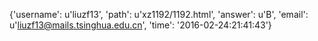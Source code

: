 {'username': u'liuzf13', 'path': u'xz1192/1192.html', 'answer': u'B', 'email': u'liuzf13@mails.tsinghua.edu.cn', 'time': '2016-02-24:21:41:43'}